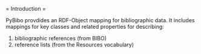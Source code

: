 = Introduction = 

PyBibo provdides an RDF-Object mapping for bibliographic 
data. It includes mappings for key classes and related 
properties for describing:

 1. bibliographic references (from BIBO)
 2. reference lists (from the Resources vocabulary)


